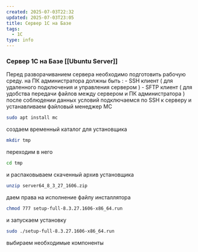 ```yaml
---
created: 2025-07-03T22:32
updated: 2025-07-03T23:05
title: Сервер 1С на Базе
tags:
  - 1С
type: info
---
```

### Сервер 1С на Базе [[Ubuntu Server]] 
Перед разворачиванием сервера необходимо подготовить рабочую среду.
	на ПК администратора должны быть :
		- SSH клиент ( для удаленного подключения и управления сервером )
		- SFTP клиент  ( для удобства передачи файлов между сервером и ПК администратора )
после соблюдении данных условий подключаемся по SSH к серверу и устанавливаем файловый менеджер MC

```sh
sudo apt install mc
```

создаем временный каталог для установщика 

```sh
mkdir tmp
```

переходим в него 

```sh
cd tmp
```

и распаковываем скаченный архив установщика 

```sh
unzip server64_8_3_27_1606.zip
```

даем права на исполнение файлу инсталлятора

```sh
chmod 777 setup-full-8.3.27.1606-x86_64.run
```

и запускаем установку

```sh
sudo ./setup-full-8.3.27.1606-x86_64.run
```

выбираем необходимые компоненты